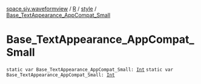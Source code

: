 [space.siy.waveformview](../../index.md) / [R](../index.md) / [style](index.md) / [Base_TextAppearance_AppCompat_Small](./-base_-text-appearance_-app-compat_-small.md)

# Base_TextAppearance_AppCompat_Small

`static var Base_TextAppearance_AppCompat_Small: `[`Int`](https://kotlinlang.org/api/latest/jvm/stdlib/kotlin/-int/index.html)
`static var Base_TextAppearance_AppCompat_Small: `[`Int`](https://kotlinlang.org/api/latest/jvm/stdlib/kotlin/-int/index.html)